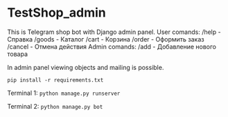 # TestShop_admin

This is Telegram shop bot with Django admin panel.
User comands:
/help - Справка
/goods - Каталог 
/cart - Корзина 
/order - Оформить заказ 
/cancel - Отмена действия
Admin comands:
/add - Добавление нового товара

In admin panel viewing objects and mailing is possible.

<code>pip install -r requirements.txt</code>

Terminal 1:
<code>python manage.py runserver</code>

Terminal 2:
<code>python manage.py bot</code>
